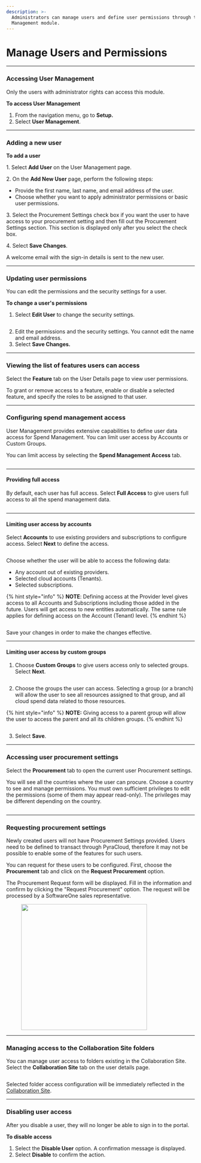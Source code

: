 ```yaml
---
description: >-
  Administrators can manage users and define user permissions through the User
  Management module.
---
```


# Manage Users and Permissions

***

### Accessing User Management

Only the users with administrator rights can access this module.&#x20;

**To access User Management**

1. From the navigation menu, go to **Setup.**
2. Select **User Management**.

***

### Adding a new user

**To add a user**

1\. Select **Add User** on the User Management page.

2\. On the **Add New User** page, perform the following steps:

* Provide the first name, last name, and email address of the user.
* Choose whether you want to apply administrator permissions or basic user permissions.

3\. Select the Procurement Settings check box if you want the user to have access to your procurement setting and then fill out the Procurement Settings section. This section is displayed only after you select the check box.

4\. Select **Save Changes**.

A welcome email with the sign-in details is sent to the new user.

***

### Updating user permissions

You can edit the permissions and the security settings for a user. &#x20;

**To change a user's permissions**

1. Select **Edit User** to change the security settings.

<figure><img src="../../.gitbook/assets/image (40) (1) (1) (1).png" alt=""><figcaption></figcaption></figure>

2. Edit the permissions and the security settings. You cannot edit the name and email address.
3. Select **Save Changes.**&#x20;

***

### Viewing the list of features users can access

Select the **Feature** tab on the User Details page to view user permissions.

To grant or remove access to a feature, enable or disable a selected feature, and specify the roles to be assigned to that user.

***

### Configuring spend management access

User Management provides extensive capabilities to define user data access for Spend Management. You can limit user access by Accounts or Custom Groups.

You can limit access by selecting the **Spend Management Access** tab.

<figure><img src="../../.gitbook/assets/image (41) (1) (1) (1).png" alt=""><figcaption></figcaption></figure>

***

#### Providing full access

By default, each user has full access. Select **Full Access** to give users full access to all the spend management data.

<figure><img src="../../.gitbook/assets/image (42) (1) (1) (1).png" alt=""><figcaption></figcaption></figure>

***

#### Limiting user access by accounts

Select **Accounts** to use existing providers and subscriptions to configure access. Select **Next** to define the access.

<figure><img src="../../.gitbook/assets/image (43) (1) (1).png" alt=""><figcaption></figcaption></figure>

Choose whether the user will be able to access the following data:

* Any account out of existing providers.
* Selected cloud accounts (Tenants).
* Selected subscriptions.

{% hint style="info" %}
**NOTE**: Defining access at the Provider level gives access to all Accounts and Subscriptions including those added in the future. Users will get access to new entities automatically. The same rule applies for defining access on the Account (Tenant) level.
{% endhint %}

<figure><img src="../../.gitbook/assets/image (44) (1) (1).png" alt=""><figcaption></figcaption></figure>

Save your changes in order to make the changes effective.

***

#### Limiting user access by custom groups

1. Choose **Custom Groups** to give users access only to selected groups. Select **Next**.

<figure><img src="../../.gitbook/assets/image (45) (1) (1).png" alt=""><figcaption></figcaption></figure>

2. Choose the groups the user can access. Selecting a group (or a branch) will allow the user to see all resources assigned to that group, and all cloud spend data related to those resources.

{% hint style="info" %}
**NOTE:** Giving access to a parent group will allow the user to access the parent and all its children groups.
{% endhint %}

<figure><img src="../../.gitbook/assets/image (46) (1) (1).png" alt=""><figcaption></figcaption></figure>

3. Select **Save**.

***

### Accessing user procurement settings

Select the **Procurement** tab to open the current user Procurement settings.&#x20;

You will see all the countries where the user can procure. Choose a country to see and manage permissions. You must own sufficient privileges to edit the permissions (some of them may appear read-only). The privileges may be different depending on the country.

<figure><img src="../../.gitbook/assets/image (47) (1) (1).png" alt=""><figcaption></figcaption></figure>

***

### Requesting procurement settings

Newly created users will not have Procurement Settings provided. Users need to be defined to transact through PyraCloud, therefore it may not be possible to enable some of the features for such users.

You can request for these users to be configured. First, choose the **Procurement** tab and click on the **Request Procurement** option.

The Procurement Request form will be displayed. Fill in the information and confirm by clicking the "Request Procurement" option. The request will be processed by a SoftwareOne sales representative.

<figure><img src="../../.gitbook/assets/image (48) (1) (1).png" alt="" width="336"><figcaption></figcaption></figure>

***

### Managing access to the Collaboration Site folders

You can manage user access to folders existing in the Collaboration Site. Select the **Collaboration Site** tab on the user details page.

<figure><img src="../../.gitbook/assets/image (49) (1) (1).png" alt=""><figcaption></figcaption></figure>

Selected folder access configuration will be immediately reflected in the [Collaboration Site](../collaboration-site/).&#x20;

***

### Disabling user access

After you disable a user, they will no longer be able to sign in to the portal.

**To disable access**

1. Select the **Disable User** option. A confirmation message is displayed.&#x20;
2. Select **Disable** to confirm the action.

<figure><img src="../../.gitbook/assets/image (50) (1) (1).png" alt=""><figcaption></figcaption></figure>

